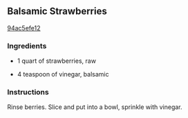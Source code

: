 ## Balsamic Strawberries

[94ac5efe12](http://www.food.com/recipe/balsamic-strawberries-17547)

### Ingredients

 - 1 quart of strawberries, raw

 - 4 teaspoon of vinegar, balsamic

### Instructions

Rinse berries. Slice and put into a bowl, sprinkle with vinegar.
